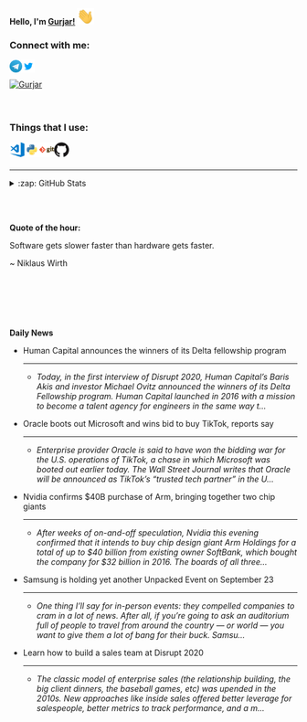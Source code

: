 #### Hello, I'm [Gurjar!](https://GurjarKing.github.io) <img src="https://raw.githubusercontent.com/ABSphreak/ABSphreak/master/gifs/Hi.gif" width="30px"></h2>


### Connect with me:

[<img align="left" alt="Gurjar | Telegram" width="22px" src="https://raw.githubusercontent.com/github/explore/80688e429a7d4ef2fca1e82350fe8e3517d3494d/topics/telegram/telegram.png" />][Telegram]
[<img align="left" alt="Gurjar | Twitter" width="22px" src="https://raw.githubusercontent.com/github/explore/80688e429a7d4ef2fca1e82350fe8e3517d3494d/topics/twitter/twitter.png" />][Twitter]
<br >
<br >
<a href="https://github.com/GurjarKing"><img src="https://komarev.com/ghpvc/?username=GurjarKing" alt="Gurjar" /></a> <br />
<br />
<br />
<!-- <br >

![](https://visitor-badge.glitch.me/badge?page_id=GurjarKing)

<br /> -->

### Things that I use:

[<img align="left" alt="Visual Studio Code" width="26px" src="https://raw.githubusercontent.com/github/explore/80688e429a7d4ef2fca1e82350fe8e3517d3494d/topics/visual-studio-code/visual-studio-code.png" />][VSCode]
[<img align="left" alt="Python" width="26px" src="https://raw.githubusercontent.com/github/explore/80688e429a7d4ef2fca1e82350fe8e3517d3494d/topics/python/python.png" />][Python]
[<img align="left" alt="Git" width="26px" src="https://raw.githubusercontent.com/github/explore/80688e429a7d4ef2fca1e82350fe8e3517d3494d/topics/git/git.png" />][Git]
[<img align="left" alt="GitHub" width="26px" src="https://raw.githubusercontent.com/github/explore/78df643247d429f6cc873026c0622819ad797942/topics/github/github.png" />][Github]

<br />
<br />

---
<details>
  <summary>:zap: GitHub Stats</summary>

<img align="left" alt="Gurjar's Github Stats" src="https://github-readme-stats.vercel.app/api?username=GurjarKing&show_icons=true&hide_border=true&count_private=true&include_all_commit=true&theme=algolia" />

</details>

<!-- ### 🔔 My latest tweet
<a href="https://twitter.com/Gurjar_King43" target="_blank">
	<img src="https://github.com/GurjarKing/GurjarKing/raw/master/tweet.png" width="70%" align="center" alt="Click to view on Twitter" title="My latest tweet, as an image"/>
</a> -->
<br>

<pre>

</pre>

**Quote of the hour:**

Software gets slower faster than hardware gets faster.

~ Niklaus Wirth
<pre>

</pre>
<br>
<pre>


</pre>
<strong>Daily News</strong>
  
  - Human Capital announces the winners of its Delta fellowship program
     <hr/>
     
      - *Today, in the first interview of Disrupt 2020, Human Capital’s Baris Akis and investor Michael Ovitz announced the winners of its Delta Fellowship program. Human Capital launched in 2016 with a mission to become a talent agency for engineers in the same way t…*
     
  - Oracle boots out Microsoft and wins bid to buy TikTok, reports say
      <hr/>
      
      - *Enterprise provider Oracle is said to have won the bidding war for the U.S. operations of TikTok, a chase in which Microsoft was booted out earlier today. The Wall Street Journal writes that Oracle will be announced as TikTok’s “trusted tech partner” in the U…*
      
  - Nvidia confirms $40B purchase of Arm, bringing together two chip giants
      <hr/>
      
      - *After weeks of on-and-off speculation, Nvidia this evening confirmed that it intends to buy chip design giant Arm Holdings for a total of up to $40 billion from existing owner SoftBank, which bought the company for $32 billion in 2016. The boards of all three…*
      
  - Samsung is holding yet another Unpacked Event on September 23
      <hr/>
      
      - *One thing I’ll say for in-person events: they compelled companies to cram in a lot of news. After all, if you’re going to ask an auditorium full of people to travel from around the country — or world — you want to give them a lot of bang for their buck. Samsu…*
       
  - Learn how to build a sales team at Disrupt 2020
      <hr/>
       
       - *The classic model of enterprise sales (the relationship building, the big client dinners, the baseball games, etc) was upended in the 2010s. New approaches like inside sales offered better leverage for salespeople, better metrics to track performance, and a m…*
      

<br />

[VSCode]: https://code.visualstudio.com/
[Python]: https://www.python.org/
[Git]: https://git-scm.com/
[Github]: https://github.com/
[Telegram]: https://t.me/Gurjar_King/
[Twitter]: https://twitter.com/Gurjar_King43/
